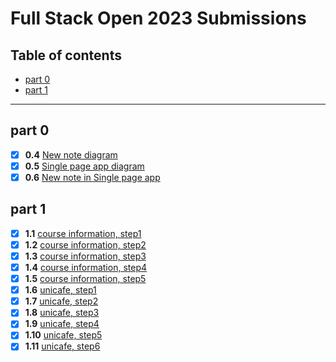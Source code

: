 # Full Stack Open 2023 Submissions

## Table of contents
- [part 0](#part-0)
- [part 1](#part-1)

---

## part 0
- [x] **0.4** [New note diagram](./part0/new-note-diagram.md)
- [x] **0.5** [Single page app diagram](./part0/spa-diagram.md)
- [x] **0.6** [New note in Single page app](./part0/spa-new-note-diagram.md)

## part 1
- [x] **1.1** [course information, step1](./part1/courseinfo/)
- [x] **1.2** [course information, step2](./part1/courseinfo/)
- [x] **1.3** [course information, step3](./part1/courseinfo/)
- [x] **1.4** [course information, step4](./part1/courseinfo/)
- [x] **1.5** [course information, step5](./part1/courseinfo/)
- [x] **1.6** [unicafe, step1](./part1/unicafe/)
- [x] **1.7** [unicafe, step2](./part1/unicafe/)
- [x] **1.8** [unicafe, step3](./part1/unicafe/)
- [x] **1.9** [unicafe, step4](./part1/unicafe/)
- [x] **1.10** [unicafe, step5](./part1/unicafe/)
- [x] **1.11** [unicafe, step6](./part1/unicafe/)